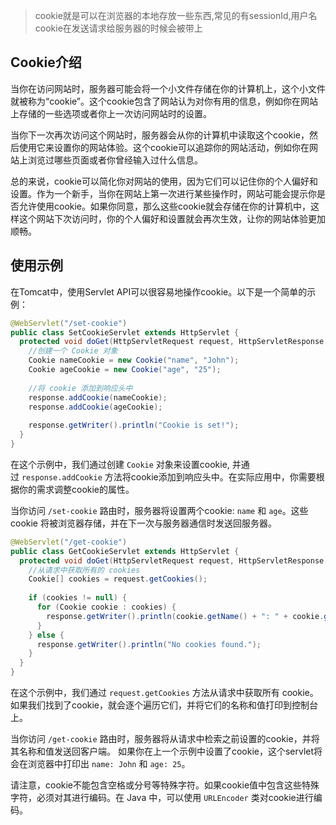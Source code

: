 > cookie就是可以在浏览器的本地存放一些东西,常见的有sessionId,用户名
> cookie在发送请求给服务器的时候会被带上

## Cookie介绍

当你在访问网站时，服务器可能会将一个小文件存储在你的计算机上，这个小文件就被称为“cookie”。这个cookie包含了网站认为对你有用的信息，例如你在网站上存储的一些选项或者你上一次访问网站时的设置。

当你下一次再次访问这个网站时，服务器会从你的计算机中读取这个cookie，然后使用它来设置你的网站体验。这个cookie可以追踪你的网站活动，例如你在网站上浏览过哪些页面或者你曾经输入过什么信息。

总的来说，cookie可以简化你对网站的使用，因为它们可以记住你的个人偏好和设置。作为一个新手，当你在网站上第一次进行某些操作时，网站可能会提示你是否允许使用cookie。如果你同意，那么这些cookie就会存储在你的计算机中，这样这个网站下次访问时，你的个人偏好和设置就会再次生效，让你的网站体验更加顺畅。

## 使用示例

在Tomcat中，使用Servlet API可以很容易地操作cookie。以下是一个简单的示例：

```java
@WebServlet("/set-cookie")
public class SetCookieServlet extends HttpServlet {
  protected void doGet(HttpServletRequest request, HttpServletResponse response) throws ServletException, IOException {
    //创建一个 Cookie 对象
    Cookie nameCookie = new Cookie("name", "John");
    Cookie ageCookie = new Cookie("age", "25");
  
    //将 cookie 添加到响应头中
    response.addCookie(nameCookie);
    response.addCookie(ageCookie);
  
    response.getWriter().println("Cookie is set!");
  }
}
```

在这个示例中，我们通过创建 `Cookie` 对象来设置cookie, 并通过 `response.addCookie` 方法将cookie添加到响应头中。在实际应用中，你需要根据你的需求调整cookie的属性。

当你访问 `/set-cookie` 路由时，服务器将设置两个cookie: `name` 和 `age`。这些 cookie 将被浏览器存储，并在下一次与服务器通信时发送回服务器。

```java
@WebServlet("/get-cookie")
public class GetCookieServlet extends HttpServlet {
  protected void doGet(HttpServletRequest request, HttpServletResponse response) throws ServletException, IOException {
    //从请求中获取所有的 cookies
    Cookie[] cookies = request.getCookies();
  
    if (cookies != null) {
      for (Cookie cookie : cookies) {
        response.getWriter().println(cookie.getName() + ": " + cookie.getValue());
      }
    } else {
      response.getWriter().println("No cookies found.");
    }
  }
}
```

在这个示例中，我们通过 `request.getCookies` 方法从请求中获取所有 cookie。如果我们找到了cookie，就会逐个遍历它们，并将它们的名称和值打印到控制台上。

当你访问 `/get-cookie` 路由时，服务器将从请求中检索之前设置的cookie，并将其名称和值发送回客户端。 如果你在上一个示例中设置了cookie，这个servlet将会在浏览器中打印出 `name: John` 和 `age: 25`。

请注意，cookie不能包含空格或分号等特殊字符。如果cookie值中包含这些特殊字符，必须对其进行编码。在 Java 中，可以使用 `URLEncoder` 类对cookie进行编码。